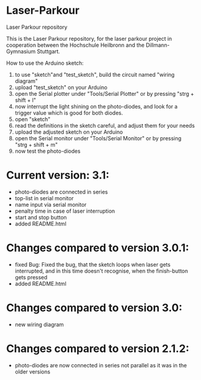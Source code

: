 # Laser-Parkour

Laser Parkour repository

This is the Laser Parkour repository, for the laser parkour project in cooperation between the Hochschule Heilbronn and the Dillmann-Gymnasium Stuttgart.

How to use the Arduino sketch:

1. to use "sketch"and "test_sketch", build the circuit named "wiring diagram"
2. upload "test_sketch" on your Arduino
3. open the Serial plotter under "Tools/Serial Plotter" or by pressing "strg + shift + l"
4. now interrupt the light shining on the photo-diodes, and look for a trigger value which is good for both diodes.
5. open "sketch"
6. read the definitions in the sketch careful, and adjust them for your needs
7. upload the adjusted sketch on your Arduino
8. open the Serial monitor under "Tools/Serial Monitor" or by pressing "strg + shift + m"
9. now test the photo-diodes

# Current version: 3.1:

- photo-diodes are connected in series
- top-list in serial monitor
- name input via serial monitor
- penalty time in case of laser interruption
- start and stop button
- added README.html

# Changes compared to version 3.0.1:

- fixed Bug: Fixed the bug, that the sketch loops when laser gets interrupted, and in this time doesn't recognise, when the finish-button gets pressed
- added README.html

# Changes compared to version 3.0:

- new wiring diagram

# Changes compared to version 2.1.2:

- photo-diodes are now connected in series not parallel as it was in the older versions
